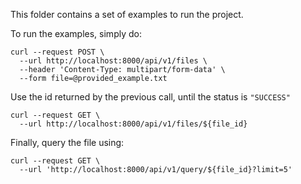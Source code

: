 This folder contains a set of examples to run the project.

To run the examples, simply do:
```shell
curl --request POST \
  --url http://localhost:8000/api/v1/files \
  --header 'Content-Type: multipart/form-data' \
  --form file=@provided_example.txt
```
Use the id returned by the previous call, until the status is `"SUCCESS"`
```shell
curl --request GET \
  --url http://localhost:8000/api/v1/files/${file_id}
```
Finally, query the file using:
```shell
curl --request GET \
  --url 'http://localhost:8000/api/v1/query/${file_id}?limit=5'
```
